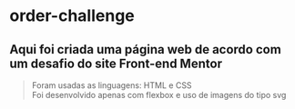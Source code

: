# order-challenge

## Aqui foi criada uma página web de acordo com um desafio do site Front-end Mentor
> Foram usadas as linguagens: HTML e CSS <br>
> Foi desenvolvido apenas com flexbox e uso de imagens do tipo svg
